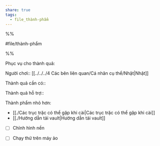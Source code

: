 ```yaml
---  
share: true  
tags:  
  - file_thành-phẩm  
---  
```

  
%%  
#file/thành-phẩm  
%%  
  
Phục vụ cho thành quả:  
  
Người chơi:: [[../../../4 Các bên liên quan/Cá nhân cụ thể/Nhật|Nhật]]  
  
Thành quả cần có::  
Thành quả hỗ trợ::  
  
Thành phẩm nhỏ hơn:  
- [[./Các trục trặc có thể gặp khi cài|Các trục trặc có thể gặp khi cài]]  
- [[./Hướng dẫn tải vault|Hướng dẫn tải vault]]  
  
  
- [ ] Chỉnh hình nền   
- [ ] Chạy thử trên máy ảo  
